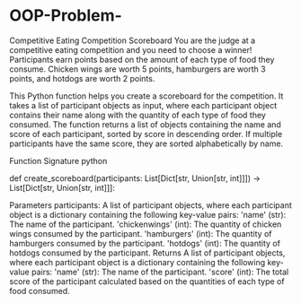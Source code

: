 # OOP-Problem-
Competitive Eating Competition Scoreboard
You are the judge at a competitive eating competition and you need to choose a winner! Participants earn points based on the amount of each type of food they consume. Chicken wings are worth 5 points, hamburgers are worth 3 points, and hotdogs are worth 2 points.

This Python function helps you create a scoreboard for the competition. It takes a list of participant objects as input, where each participant object contains their name along with the quantity of each type of food they consumed. The function returns a list of objects containing the name and score of each participant, sorted by score in descending order. If multiple participants have the same score, they are sorted alphabetically by name.

Function Signature
python

def create_scoreboard(participants: List[Dict[str, Union[str, int]]]) -> List[Dict[str, Union[str, int]]]:
    
Parameters
participants: A list of participant objects, where each participant object is a dictionary containing the following key-value pairs:
'name' (str): The name of the participant.
'chickenwings' (int): The quantity of chicken wings consumed by the participant.
'hamburgers' (int): The quantity of hamburgers consumed by the participant.
'hotdogs' (int): The quantity of hotdogs consumed by the participant.
Returns
A list of participant objects, where each participant object is a dictionary containing the following key-value pairs:
'name' (str): The name of the participant.
'score' (int): The total score of the participant calculated based on the quantities of each type of food consumed.
